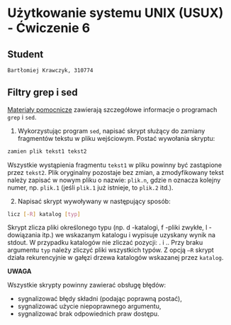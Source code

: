 # Użytkowanie systemu UNIX (USUX) - Ćwiczenie 6

## Student
```md
Bartłomiej Krawczyk, 310774
```

## Filtry grep i sed

[Materiały pomocnicze](https://studia.elka.pw.edu.pl/f-raw/23Z/103B-xxxxx-ISP-USUX/priv//materialy.html) zawierają szczegółowe informacje o programach `grep` i `sed`.

1. Wykorzystując program `sed`, napisać skrypt służący do zamiany fragmentów tekstu w pliku wejściowym. Postać wywołania skryptu:
```sh
zamien plik tekst1 tekst2
```

Wszystkie wystąpienia fragmentu `tekst1` w pliku powinny być zastąpione przez `tekst2`. Plik oryginalny pozostaje bez zmian, a zmodyfikowany tekst należy zapisać w nowym pliku o nazwie:  `plik.n`, gdzie n oznacza kolejny numer, np. `plik.1` (jeśli `plik.1` już istnieje, to `plik.2` itd.).

2. Napisać skrypt wywoływany w następujący sposób:
```sh
licz [-R] katalog [typ]
```

Skrypt zlicza pliki określonego typu (np. d -katalogi, f -pliki zwykłe, l -dowiązania itp.) we wskazanym katalogu i wypisuje uzyskany wynik na stdout. W przypadku katalogów nie zliczać pozycji: . i .. Przy braku argumentu `typ` należy zliczyć pliki wszystkich typów. Z opcją `–R` skrypt działa rekurencyjnie w gałęzi drzewa katalogów wskazanej przez  `katalog`.

**UWAGA**

Wszystkie skrypty powinny zawierać obsługę błędów:
- sygnalizować błędy składni (podając poprawną postać),
- sygnalizować użycie niepoprawnego argumentu,
- sygnalizować brak odpowiednich praw dostępu.
